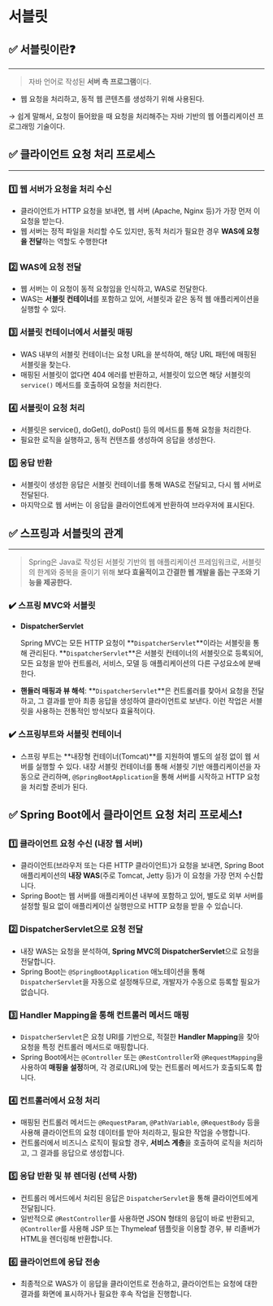 # 서블릿

## ✅ 서블릿이란❓

---

> 자바 언어로 작성된 **서버 측 프로그램**이다.
>
- 웹 요청을 처리하고, 동적 웹 콘텐츠를 생성하기 위해 사용된다.

→ 쉽게 말해서, 요청이 들어왔을 때 요청을 처리해주는 자바 기반의 웹 어플리케이션 프로그래밍 기술이다.

## ✅ 클라이언트 요청 처리 프로세스

---

### 1️⃣ 웹 서버가 요청을 처리 수신

- 클라이언트가 HTTP 요청을 보내면, 웹 서버 (Apache, Nginx 등)가 가장 먼저 이 요청을 받는다.
- 웹 서버는 정적 파일을 처리할 수도 있지만, 동적 처리가 필요한 경우 **WAS에 요청을 전달**하는 역할도 수행한다❗

### 2️⃣ WAS에 요청 전달

- 웹 서버는 이 요청이 동적 요청임을 인식하고, WAS로 전달한다.
- WAS는 **서블릿 컨테이너**를 포함하고 있어, 서블릿과 같은 동적 웹 애플리케이션을 실행할 수 있다.

### 3️⃣ 서블릿 컨테이너에서 서블릿 매핑

- WAS 내부의 서블릿 컨테이너는 요청 URL을 분석하여, 해당 URL 패턴에 매핑된 서블릿을 찾는다.
- 매핑된 서블릿이 없다면 404 에러를 반환하고, 서블릿이 있으면 해당 서블릿의 `service()` 메서드를 호출하여 요청을 처리한다.

### 4️⃣ 서블릿이 요청 처리

- 서블릿은 service(), doGet(), doPost() 등의 메서드를 통해 요청을 처리한다.
- 필요한 로직을 실행하고, 동적 컨텐츠를 생성하여 응답을 생성한다.

### 5️⃣ 응답 반환

- 서블릿이 생성한 응답은 서블릿 컨테이너를 통해  WAS로 전달되고, 다시 웹 서버로 전달된다.
- 마지막으로 웹 서버는 이 응답을 클라이언트에게 반환하여 브라우저에 표시된다.

## ✅ 스프링과 서블릿의 관계

---

> Spring은 Java로 작성된 서블릿 기반의 웹 애플리케이션 프레임워크로, 서블릿의 한계와 중복을 줄이기 위해 **보다 효율적이고 간결한 웹 개발을 돕는 구조와 기능을 제공한다.**
>

### ✔️ 스프링 MVC와 서블릿

- **DispatcherServlet**

  Spring MVC는 모든 HTTP 요청이 **`DispatcherServlet`**이라는 서블릿을 통해 관리된다. **`DispatcherServlet`**은 서블릿 컨테이너의 서블릿으로 등록되어, 모든 요청을 받아 컨트롤러, 서비스, 모델 등 애플리케이션의 다른 구성요소에 분배한다.

- **핸들러 매핑과 뷰 해석**: **`DispatcherServlet`**은 컨트롤러를 찾아서 요청을 전달하고, 그 결과를 받아 최종 응답을 생성하여 클라이언트로 보낸다. 이런 작업은 서블릿을 사용하는 전통적인 방식보다 효율적이다.

### ✔️ 스프링부트와 서블릿 컨테이너

- 스프링 부트는 **내장형 컨테이너(Tomcat)**를 지원하여 별도의 설정 없이 웹 서버를 실행할 수 있다. 내장 서블릿 컨테이너를 통해 서블릿 기반 애플리케이션을 자동으로 관리하며, `@SpringBootApplication`을 통해 서버를 시작하고 HTTP 요청을 처리할 준비가 된다.

## ✅ Spring Boot에서 클라이언트 요청 처리 프로세스❗

### 1️⃣ **클라이언트 요청 수신 (내장 웹 서버)**

- 클라이언트(브라우저 또는 다른 HTTP 클라이언트)가 요청을 보내면, Spring Boot 애플리케이션의 **내장 WAS**(주로 Tomcat, Jetty 등)가 이 요청을 가장 먼저 수신합니다.
- Spring Boot는 웹 서버를 애플리케이션 내부에 포함하고 있어, 별도로 외부 서버를 설정할 필요 없이 애플리케이션 실행만으로 HTTP 요청을 받을 수 있습니다.

### 2️⃣ **DispatcherServlet으로 요청 전달**

- 내장 WAS는 요청을 분석하여, **Spring MVC의 DispatcherServlet**으로 요청을 전달합니다.
- Spring Boot는 `@SpringBootApplication` 애노테이션을 통해 `DispatcherServlet`을 자동으로 설정해두므로, 개발자가 수동으로 등록할 필요가 없습니다.

### 3️⃣ **Handler Mapping을 통해 컨트롤러 메서드 매핑**

- `DispatcherServlet`은 요청 URI를 기반으로, 적절한 **Handler Mapping**을 찾아 요청을 특정 컨트롤러 메서드로 매핑합니다.
- Spring Boot에서는 `@Controller` 또는 `@RestController`와 `@RequestMapping`을 사용하여 **매핑을 설정**하며, 각 경로(URL)에 맞는 컨트롤러 메서드가 호출되도록 합니다.

### 4️⃣ **컨트롤러에서 요청 처리**

- 매핑된 컨트롤러 메서드는 `@RequestParam`, `@PathVariable`, `@RequestBody` 등을 사용해 클라이언트의 요청 데이터를 받아 처리하고, 필요한 작업을 수행합니다.
- 컨트롤러에서 비즈니스 로직이 필요할 경우, **서비스 계층**을 호출하여 로직을 처리하고, 그 결과를 응답으로 생성합니다.

### 5️⃣ **응답 반환 및 뷰 렌더링 (선택 사항)**

- 컨트롤러 메서드에서 처리된 응답은 `DispatcherServlet`을 통해 클라이언트에게 전달됩니다.
- 일반적으로 `@RestController`를 사용하면 JSON 형태의 응답이 바로 반환되고, `@Controller`를 사용해 JSP 또는 Thymeleaf 템플릿을 이용할 경우, 뷰 리졸버가 HTML을 렌더링해 반환합니다.

### 6️⃣ **클라이언트에 응답 전송**

- 최종적으로 WAS가 이 응답을 클라이언트로 전송하고, 클라이언트는 요청에 대한 결과를 화면에 표시하거나 필요한 후속 작업을 진행합니다.